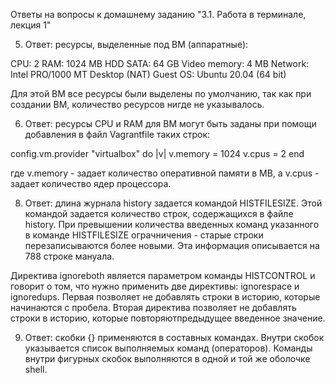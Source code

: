 Ответы на вопросы к домашнему заданию "3.1. Работа в терминале, лекция 1"

5. Ответ:  ресурсы, выделенные под ВМ (аппаратные):

CPU: 2
RAM: 1024 MB
HDD SATA: 64 GB
Video memory: 4 MB
Network: Intel PRO/1000 MT Desktop (NAT)
Guest OS: Ubuntu 20.04 (64 bit)


Для этой ВМ все ресурсы были выделены по умолчанию, так как при создании ВМ, количество ресурсов нигде не указывалось.


6. Ответ: ресурсы CPU и RAM для ВМ могут быть заданы при помощи добавления в файл Vagrantfile таких строк:

config.vm.provider "virtualbox" do |v|
  v.memory = 1024
  v.cpus = 2
end

где v.memory - задает количество оперативной памяти в MB, а v.cpus - задает количество ядер процессора.


8. Ответ: длина журнала history задается командой HISTFILESIZE. Этой командой задается количество строк, содержащихся в файле history. При превышении количества введенных команд указанного в команде HISTFILESIZE ограчничения - старые строки перезаписываются более новыми.
Эта информация описывается на 788 строке мануала.

Директива ignoreboth является параметром команды HISTCONTROL и говорит о том, что нужно применить две директивы: ignorespace и ignoredups. Первая позволяет не добавлять строки в историю, которые начинаются с пробела. Вторая директива позволяет не добавлять строки в историю, которые повторяютпредыдущее введенное значение.


9. Ответ: скобки {} применяются в составных командах. Внутри скобок указывается список выполняемых команд (операторов). Команды внутри фигурных скобок выполняются в одной и той же оболочке shell.



